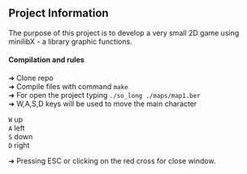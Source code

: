 
## Project Information

The purpose of this project is to develop a very small 2D game using minilibX - a library graphic functions.

#### Compilation and rules

  ➜ Clone repo <br>
  ➜ Compile files with command ```make```<br>
  ➜ For open the project typing ```./so_long ./maps/map1.ber ``` <br>
  ➜ W,A,S,D  keys will be used to move the main character <br>

  ``` W ``` up <br>
  ``` A ``` left <br>
  ``` S ``` down <br>
  ``` D ``` right <br>
        
  ➜ Pressing ESC or clicking on the red cross for close window. <br>
